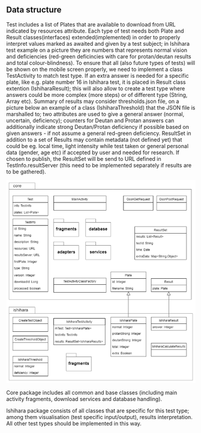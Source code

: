 ## Data structure ##

Test includes a list of Plates that are available to download from URL indicated by resources attribute. Each type of test needs both Plate and Result classes(interfaces) extended(implemented) in order to properly interpret values marked as awaited and given by a test subject; in Ishihara test example on a picture they are numbers that represents normal vision and deficiencies (red-green deficincies with care for protan/deutan results and total colour-blindness). To ensure that all (also future types of tests) will be shown on the mobile screen properly, we need to implement a class TestActivity to match test type. If an extra answer is needed for a specific plate, like e.g. plate number 16 in Ishihara test, it is placed in Result class extention (IshiharaResult); this will also allow to create a test type where answers could be more complex (more steps) or of different type (String, Array etc). 
Summary of results may consider thresholds.json file, on a picture below an example of a class (IshiharaThreshold) that the JSON file is marshalled to; two attributes are used to give a general answer (normal, uncertain, deficiency); counters for Deutan and Protan answers can additionally indicate strong Deutan/Protan deficiency if possible based on given answers - if not assume a general red-green deficiency.
ResultSet in addition to a set of Results may contain metadata (not defined yet) that could be eg. local time, light intensity while test taken or general personal data (gender, age etc) if accepted by user and needed for research. If chosen to publish, the ResultSet will be send to URL defined in TestInfo.resultServer (this need to be implemented separately if results are to be gathered).

![md_project_v5.png](https://github.com/tomme87/imt3673-project-wiki/blob/master/md_project_v5.png)

Core package includes all common and base classes (including main activity fragments, download services and database handling).

Ishihara package consists of all classes that are specific for this test type; among them visualisation (test specific input/output), results interpretation. All other test types should be implemented in this way.

